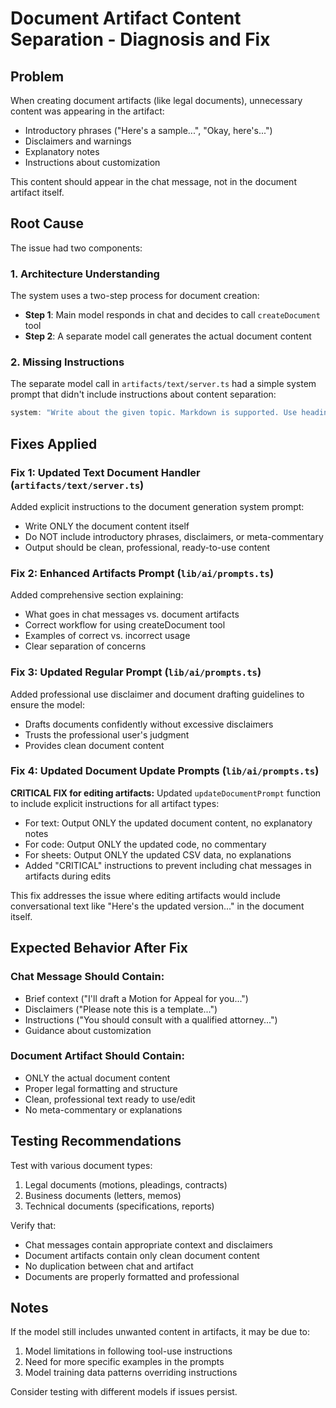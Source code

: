 # Document Artifact Content Separation - Diagnosis and Fix

## Problem

When creating document artifacts (like legal documents), unnecessary content was appearing in the artifact:

- Introductory phrases ("Here's a sample...", "Okay, here's...")
- Disclaimers and warnings
- Explanatory notes
- Instructions about customization

This content should appear in the chat message, not in the document artifact itself.

## Root Cause

The issue had two components:

### 1. Architecture Understanding

The system uses a two-step process for document creation:

- **Step 1**: Main model responds in chat and decides to call `createDocument` tool
- **Step 2**: A separate model call generates the actual document content

### 2. Missing Instructions

The separate model call in `artifacts/text/server.ts` had a simple system prompt that didn't include instructions about content separation:

```typescript
system: "Write about the given topic. Markdown is supported. Use headings wherever appropriate.";
```

## Fixes Applied

### Fix 1: Updated Text Document Handler (`artifacts/text/server.ts`)

Added explicit instructions to the document generation system prompt:

- Write ONLY the document content itself
- Do NOT include introductory phrases, disclaimers, or meta-commentary
- Output should be clean, professional, ready-to-use content

### Fix 2: Enhanced Artifacts Prompt (`lib/ai/prompts.ts`)

Added comprehensive section explaining:

- What goes in chat messages vs. document artifacts
- Correct workflow for using createDocument tool
- Examples of correct vs. incorrect usage
- Clear separation of concerns

### Fix 3: Updated Regular Prompt (`lib/ai/prompts.ts`)

Added professional use disclaimer and document drafting guidelines to ensure the model:

- Drafts documents confidently without excessive disclaimers
- Trusts the professional user's judgment
- Provides clean document content

### Fix 4: Updated Document Update Prompts (`lib/ai/prompts.ts`)

**CRITICAL FIX for editing artifacts:**
Updated `updateDocumentPrompt` function to include explicit instructions for all artifact types:

- For text: Output ONLY the updated document content, no explanatory notes
- For code: Output ONLY the updated code, no commentary
- For sheets: Output ONLY the updated CSV data, no explanations
- Added "CRITICAL" instructions to prevent including chat messages in artifacts during edits

This fix addresses the issue where editing artifacts would include conversational text like "Here's the updated version..." in the document itself.

## Expected Behavior After Fix

### Chat Message Should Contain:

- Brief context ("I'll draft a Motion for Appeal for you...")
- Disclaimers ("Please note this is a template...")
- Instructions ("You should consult with a qualified attorney...")
- Guidance about customization

### Document Artifact Should Contain:

- ONLY the actual document content
- Proper legal formatting and structure
- Clean, professional text ready to use/edit
- No meta-commentary or explanations

## Testing Recommendations

Test with various document types:

1. Legal documents (motions, pleadings, contracts)
2. Business documents (letters, memos)
3. Technical documents (specifications, reports)

Verify that:

- Chat messages contain appropriate context and disclaimers
- Document artifacts contain only clean document content
- No duplication between chat and artifact
- Documents are properly formatted and professional

## Notes

If the model still includes unwanted content in artifacts, it may be due to:

1. Model limitations in following tool-use instructions
2. Need for more specific examples in the prompts
3. Model training data patterns overriding instructions

Consider testing with different models if issues persist.
